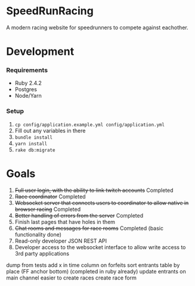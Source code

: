 # SpeedRunRacing

A modern racing website for speedrunners to compete against eachother.

# Development

### Requirements
- Ruby 2.4.2
- Postgres
- Node/Yarn

### Setup
1. `cp config/application.example.yml config/application.yml`
2. Fill out any variables in there
3. `bundle install`
4. `yarn install`
5. `rake db:migrate`

# Goals

1. ~~Full user login, with the ability to link twitch accounts~~ Completed
2. ~~Race coordinator~~ Completed
3. ~~Websocket server that connects users to coordinator to allow native
in browser racing~~ Completed
4. ~~Better handling of errors from the server~~ Completed
5. Finish last pages that have holes in them
6. ~~Chat rooms and messages for race rooms~~ Completed (basic functionality done)
7. Read-only developer JSON REST API
8. Developer access to the websocket interface to allow write access to 3rd party applications

dump from tests
add x in time column on forfeits
sort entrants table by place (FF anchor bottom) (completed in ruby already)
update entrants on main channel
easier to create races
create race form
